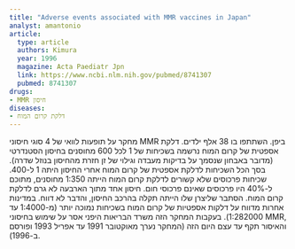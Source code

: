 ```yaml
---
title: "Adverse events associated with MMR vaccines in Japan"
analyst: amantonio
article:
  type: article
  authors: Kimura
  year: 1996
  magazine: Acta Paediatr Jpn
  link: https://www.ncbi.nlm.nih.gov/pubmed/8741307
  pubmed: 8741307
drugs:
- MMR חיסון
diseases:
- דלקת קרום המוח
---
```


מחקר על תופעות לוואי של 4 סוגי חיסוני MMR ביפן. השתתפו בו 38 אלף ילדים.
דלקת אספטית של קרום המוח נרשמה בשכיחות של 1 לכל 600 מחוסנים בחיסון הסטנדרטי (מדובר באבחון שנסמך על בדיקות מעבדה וגילוי של זן חזרת מהחיסון בנוזל שדרה). בסך הכל השכיחות לדלקת אספטית של קרום המוח אחרי החיסון היתה 1 ל-400.
שכיחות פרכוסים שלא קשורים לדלקת קרום המוח הייתה 1:350 מחוסנים, מתוכם ל-40% היו פרכוסים שאינם פרכוסי חום.
חיסון אחד מתוך הארבעה לא גרם לדלקת קרום המוח. הסתבר שליצרן שלו הייתה תקלה בהרכב החיסון, והדבר לא דווח.
במדינות אחרות מדווח על דלקות אספטיות של קרום המוח בשכיחות נמוכה יותר (מ-1:4000 עד 1:282000).
בעקבות המחקר הזה משרד הבריאות היפני אסר על שימוש בחיסוני MMR, והאיסור תקף עד עצם היום הזה (המחקר נערך מאוקטובר 1991 עד אפריל 1993 ופורסם ב-1996).
